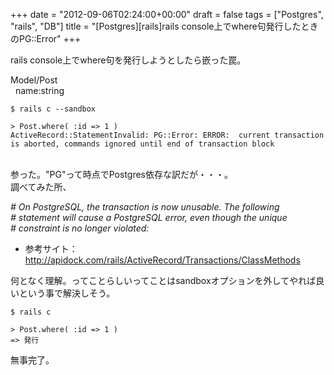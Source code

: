 +++
date = "2012-09-06T02:24:00+00:00"
draft = false
tags = ["Postgres", "rails", "DB"]
title = "[Postgres][rails]rails console上でwhere句発行したときのPG::Error"
+++
<p>rails console上でwhere句を発行しようとしたら嵌った罠。</p>&#13;
<p>Model/Post<br />  name:string </p>&#13;
<pre><code class="bash">$ rails c --sandbox</code>&#13;
</pre>&#13;
<pre><code class="ruby">&gt; Post.where( :id =&gt; 1 ) <br />ActiveRecord::StatementInvalid: PG::Error: ERROR:  current transaction is aborted, commands ignored until end of transaction block </code></pre>&#13;
<p><br />参った。"PG"って時点でPostgres依存な訳だが・・・。<br />調べてみた所、 </p>&#13;
<p><em># On PostgreSQL, the transaction is now unusable. The following <br /># statement will cause a PostgreSQL error, even though the unique <br /># constraint is no longer violated:</em></p>&#13;
<ul><li>参考サイト：<a href="http://apidock.com/rails/ActiveRecord/Transactions/ClassMethods">http://apidock.com/rails/ActiveRecord/Transactions/ClassMethods</a></li>&#13;
</ul><p>何となく理解。ってことらしいってことはsandboxオプションを外してやれば良いという事で解決しそう。</p>&#13;
<pre><code class="bash">$ rails c</code>&#13;
</pre>&#13;
<pre><code class="ruby">&gt; Post.where( :id =&gt; 1 ) <br />=&gt; 発行</code></pre>&#13;
<p>無事完了。</p> 